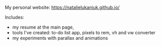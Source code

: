 My personal website: https://natalielukaniuk.github.io/

Includes:
 - my resume at the main page, 
 - tools I've created: to-do list app, pixels to rem, vh and vw converter
 - my experiments with parallax and animations 
